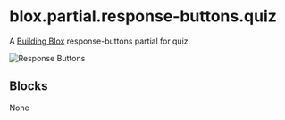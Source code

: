 # blox.partial.response-buttons.quiz

A [Building Blox](https://github.com/Building-Blox/building-blox) response-buttons partial for quiz.

![Response Buttons](https://building-blox.s3.amazonaws.com/quiz/response-btns.PNG)

## Blocks
None
